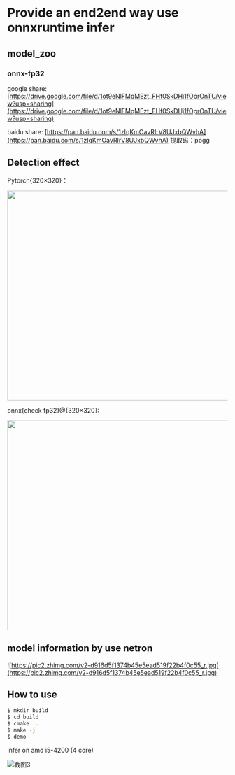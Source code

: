# <div>Provide an end2end way use onnxruntime infer</div>

## model_zoo

### onnx-fp32

google share: [https://drive.google.com/file/d/1ot9eNlFMqMEzt_FHf0SkDHj1fOprOnTU/view?usp=sharing](https://drive.google.com/file/d/1ot9eNlFMqMEzt_FHf0SkDHj1fOprOnTU/view?usp=sharing)

baidu share: [https://pan.baidu.com/s/1zIqKmOavRIrV8UJxbQWvhA](https://pan.baidu.com/s/1zIqKmOavRIrV8UJxbQWvhA)
提取码：pogg

## Detection effect

Pytorch{320×320}：

<img src="https://github.com/ppogg/YOLOv5-Lite/assets/82716366/3ad8cb35-0a2e-4edf-af6c-ff0cf946f355" width="640" height="480"/><br/>

onnx{check fp32}@{320×320}:

<img src="https://github.com/ppogg/YOLOv5-Lite/assets/82716366/7ab98964-05d4-42d0-a011-c464b457955d" width="640" height="480"/><br/>


## model information by use netron
![https://pic2.zhimg.com/v2-d916d5f1374b45e5ead519f22b4f0c55_r.jpg](https://pic2.zhimg.com/v2-d916d5f1374b45e5ead519f22b4f0c55_r.jpg)

## <div>How to use</div>
```bash
$ mkdir build
$ cd build
$ cmake ..
$ make -j
$ demo
```

infer on amd i5-4200 (4 core)

![截图3](https://github.com/ppogg/YOLOv5-Lite/assets/82716366/177b155a-78e3-41b4-92ca-406ffa8adafa)
